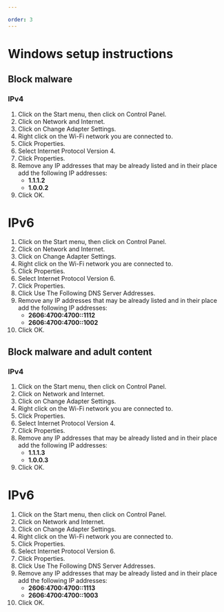 ```yaml
---

order: 3
---
```


# Windows setup instructions

## Block malware

### IPv4
1. Click on the Start menu, then click on Control Panel.
1. Click on Network and Internet.
1. Click on Change Adapter Settings.
1. Right click on the Wi-Fi network you are connected to.
1. Click Properties.
1. Select Internet Protocol Version 4.
1. Click Properties.
1. Remove any IP addresses that may be already listed and in their place add the following IP addresses:
    * **1.1.1.2**
    * **1.0.0.2**
1. Click OK.

# IPv6
1. Click on the Start menu, then click on Control Panel.
1. Click on Network and Internet.
1. Click on Change Adapter Settings.
1. Right click on the Wi-Fi network you are connected to.
1. Click Properties.
1. Select Internet Protocol Version 6.
1. Click Properties.
1. Click Use The Following DNS Server Addresses.
1. Remove any IP addresses that may be already listed and in their place add the following IP addresses:
    * **2606:4700:4700::1112**
    * **2606:4700:4700::1002**
1. Click OK.

## Block malware and adult content

### IPv4
1. Click on the Start menu, then click on Control Panel.
1. Click on Network and Internet.
1. Click on Change Adapter Settings.
1. Right click on the Wi-Fi network you are connected to.
1. Click Properties.
1. Select Internet Protocol Version 4.
1. Click Properties.
1. Remove any IP addresses that may be already listed and in their place add the following IP addresses:
    * **1.1.1.3**
    * **1.0.0.3**
1. Click OK.

# IPv6
1. Click on the Start menu, then click on Control Panel.
1. Click on Network and Internet.
1. Click on Change Adapter Settings.
1. Right click on the Wi-Fi network you are connected to.
1. Click Properties.
1. Select Internet Protocol Version 6.
1. Click Properties.
1. Click Use The Following DNS Server Addresses.
1. Remove any IP addresses that may be already listed and in their place add the following IP addresses:
    * **2606:4700:4700::1113**
    * **2606:4700:4700::1003**
1. Click OK.
